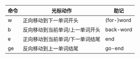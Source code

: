 |命令|光标动作|助记|
|---|---|---|
|w|正向移动到下一单词开头|(for-)word|
|b|反向移动到当前单词/上一单词开头|back-word|
|e|正向移动到当前单词/下一单词结尾|end|
|ge|反向移动到上一单词结尾|go-end|
